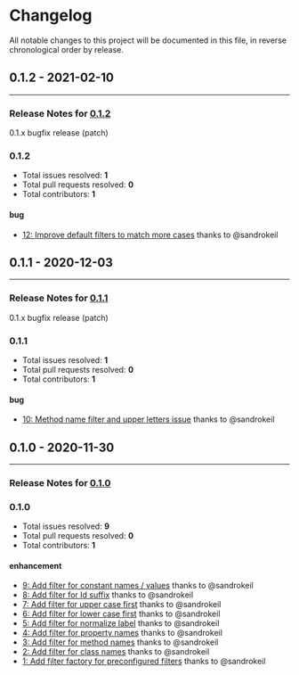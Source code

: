 # Changelog

All notable changes to this project will be documented in this file, in reverse chronological order by release.

## 0.1.2 - 2021-02-10


-----

### Release Notes for [0.1.2](https://github.com/open-code-modeling/php-filter/milestone/5)

0.1.x bugfix release (patch)

### 0.1.2

- Total issues resolved: **1**
- Total pull requests resolved: **0**
- Total contributors: **1**

#### bug

 - [12: Improve default filters to match more cases](https://github.com/open-code-modeling/php-filter/issues/12) thanks to @sandrokeil

## 0.1.1 - 2020-12-03


-----

### Release Notes for [0.1.1](https://github.com/open-code-modeling/php-filter/milestone/2)

0.1.x bugfix release (patch)

### 0.1.1

- Total issues resolved: **1**
- Total pull requests resolved: **0**
- Total contributors: **1**

#### bug

 - [10: Method name filter and upper letters issue](https://github.com/open-code-modeling/php-filter/issues/10) thanks to @sandrokeil

## 0.1.0 - 2020-11-30


-----

### Release Notes for [0.1.0](https://github.com/open-code-modeling/php-filter/milestone/1)



### 0.1.0

- Total issues resolved: **9**
- Total pull requests resolved: **0**
- Total contributors: **1**

#### enhancement

 - [9: Add filter for constant names / values](https://github.com/open-code-modeling/php-filter/issues/9) thanks to @sandrokeil
 - [8: Add filter for Id suffix](https://github.com/open-code-modeling/php-filter/issues/8) thanks to @sandrokeil
 - [7: Add filter for upper case first](https://github.com/open-code-modeling/php-filter/issues/7) thanks to @sandrokeil
 - [6: Add filter for lower case first](https://github.com/open-code-modeling/php-filter/issues/6) thanks to @sandrokeil
 - [5: Add filter for normalize label](https://github.com/open-code-modeling/php-filter/issues/5) thanks to @sandrokeil
 - [4: Add filter for property names](https://github.com/open-code-modeling/php-filter/issues/4) thanks to @sandrokeil
 - [3: Add filter for method names](https://github.com/open-code-modeling/php-filter/issues/3) thanks to @sandrokeil
 - [2: Add filter for class names](https://github.com/open-code-modeling/php-filter/issues/2) thanks to @sandrokeil
 - [1: Add filter factory for preconfigured filters](https://github.com/open-code-modeling/php-filter/issues/1) thanks to @sandrokeil

